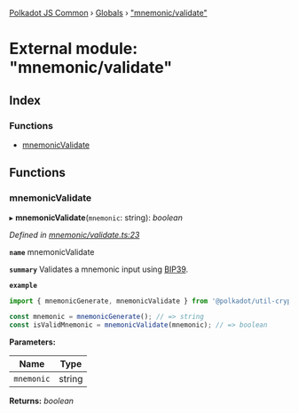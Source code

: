 [Polkadot JS Common](../README.md) › [Globals](../globals.md) › ["mnemonic/validate"](_mnemonic_validate_.md)

# External module: "mnemonic/validate"

## Index

### Functions

* [mnemonicValidate](_mnemonic_validate_.md#mnemonicvalidate)

## Functions

###  mnemonicValidate

▸ **mnemonicValidate**(`mnemonic`: string): *boolean*

*Defined in [mnemonic/validate.ts:23](https://github.com/polkadot-js/common/blob/c776f0d8/packages/util-crypto/src/mnemonic/validate.ts#L23)*

**`name`** mnemonicValidate

**`summary`** Validates a mnemonic input using [BIP39](https://github.com/bitcoin/bips/blob/master/bip-0039.mediawiki).

**`example`** 
<BR>

```javascript
import { mnemonicGenerate, mnemonicValidate } from '@polkadot/util-crypto';

const mnemonic = mnemonicGenerate(); // => string
const isValidMnemonic = mnemonicValidate(mnemonic); // => boolean
```

**Parameters:**

Name | Type |
------ | ------ |
`mnemonic` | string |

**Returns:** *boolean*
